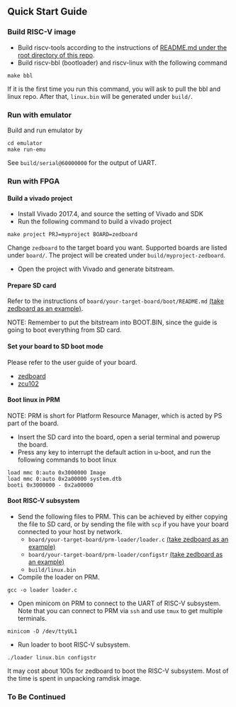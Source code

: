 ## Quick Start Guide

### Build RISC-V image

* Build riscv-tools according to the instructions of [README.md under the root directory of this repo](../README.md).
* Build riscv-bbl (bootloader) and riscv-linux with the following command
```
make bbl
```
If it is the first time you run this command, you will ask to pull the bbl and linux repo.
After that, `linux.bin` will be generated under `build/`.

### Run with emulator

Build and run emulator by
```
cd emulator
make run-emu
```
See `build/serial@60000000` for the output of UART.

### Run with FPGA

#### Build a vivado project

* Install Vivado 2017.4, and source the setting of Vivado and SDK
* Run the following command to build a vivado project
```
make project PRJ=myproject BOARD=zedboard
```
Change `zedboard` to the target board you want. Supported boards are listed under `board/`.
The project will be created under `build/myproject-zedboard`.
* Open the project with Vivado and generate bitstream.

#### Prepare SD card

Refer to the instructions of `board/your-target-board/boot/README.md` [(take zedboard as an example)](board/zedboard/boot/README.md).

NOTE: Remember to put the bitstream into BOOT.BIN, since the guide is going to boot everything from SD card.

#### Set your board to SD boot mode

Please refer to the user guide of your board.
* [zedboard](http://www.zedboard.org/sites/default/files/ZedBoard_HW_UG_v1_1.pdf)
* [zcu102](https://www.xilinx.com/support/documentation/boards_and_kits/zcu102/ug1182-zcu102-eval-bd.pdf)

#### Boot linux in PRM

NOTE: PRM is short for Platform Resource Manager, which is acted by PS part of the board.

* Insert the SD card into the board, open a serial terminal and powerup the board.
* Press any key to interrupt the default action in u-boot, and run the following commands to boot linux
```
load mmc 0:auto 0x3000000 Image
load mmc 0:auto 0x2a00000 system.dtb
booti 0x3000000 - 0x2a00000
```

#### Boot RISC-V subsystem

* Send the following files to PRM. This can be achieved by either copying the file to SD card, or by sending the file with `scp` if you have your board connected to your host by network.
  * `board/your-target-board/prm-loader/loader.c` [(take zedboard as an example)](board/zedboard/prm-loader/loader.c)
  * `board/your-target-board/prm-loader/configstr` [(take zedboard as an example)](board/zedboard/prm-loader/configstr)
  * `build/linux.bin`
* Compile the loader on PRM.
```
gcc -o loader loader.c
```
* Open minicom on PRM to connect to the UART of RISC-V subsystem. Note that you can connect to PRM via `ssh` and use `tmux` to get multiple terminals.
```
minicom -D /dev/ttyUL1
```
* Run loader to boot RISC-V subsystem.
```
./loader linux.bin configstr
```
It may cost about 100s for zedboard to boot the RISC-V subsystem. Most of the time is spent in unpacking ramdisk image.

### To Be Continued
